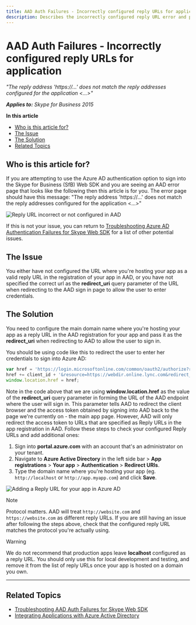 ```yaml
---
title: AAD Auth Failures - Incorrectly configured reply URLs for application
description: Describes the incorrectly configured reply URL error and provides the appropriate solution guidance.
---
```

# AAD Auth Failures - Incorrectly configured reply URLs for application

_"The reply address 'https://...' does not match the reply addresses configured for the application <...>"_

_**Applies to:** Skype for Business 2015_

**In this article**
- [Who is this article for?](#audience)
- [The Issue](#issue)
- [The Solution](#solution)
- [Related Topics](#related-topics)

<a name="audience"></a>
## Who is this article for?

If you are attempting to use the Azure AD authentication option to sign into the Skype for Business (SfB) Web SDK and you are seeing an AAD error page that looks like the following then this article is for you. The error page should have this message: "The reply address 'https://...' does not match the reply addresses configured for the application <...>"

![Reply URL incorrect or not configured in AAD](../../../images/troubleshooting/auth/ReplyURLIncorrect.PNG)

If this is not your issue, you can return to [Troubleshooting Azure AD Authentication Failures for Skype Web SDK](./AADAuthFailures.md) for a list of other potential issues.

<a name="issue"></a>
## The Issue

You either have not configured the URL where you're hosting your app as a valid reply URL in the registration of your app in AAD, or you have not specified the correct url as the **redirect_uri** query parameter of the URL when redirecting to the AAD sign in page to allow the user to enter credentials.

<a name="solution"></a>
## The Solution

You need to configure the main domain name where you're hosting your app as a reply URL in the AAD registration for your app and pass it as the **redirect_uri** when redirecting to AAD to allow the user to sign in.

You should be using code like this to redirect the user to enter her credentials to sign into Azure AD:

``` js
var href = 'https://login.microsoftonline.com/common/oauth2/authorize?response_type=token&client_id=';
href += client_id + '&resource=https://webdir.online.lync.com&redirect_uri=' + window.location.href;
window.location.href = href;
```

Note in the code above that we are using **window.location.href** as the value of the **redirect_uri** query parameter in forming the URL of the AAD endpoint where the user will sign in. This parameter tells AAD to redirect the client browser and the access token obtained by signing into AAD back to the page we're currently on - the main app page. However, AAD will only redirect the access token to URLs that are specified as Reply URLs in the app registration in AAD. Follow these steps to check your configured Reply URLs and add additional ones:

1. Sign into **portal.azure.com** with an account that's an administrator on your tenant.
2. Navigate to **Azure Active Directory** in the left side bar > **App registrations** > **Your app** > **Authentication** > **Redirect URIs**.
3. Type the domain name where you're hosting your app (eg. `http://localhost` or `http://app.myapp.com`) and click **Save**.

![Adding a Reply URL for your app in Azure AD](../../../images/troubleshooting/auth/ConfiguringReplyURLInAzure.PNG)

> [!NOTE]
> Protocol matters. AAD will treat `http://website.com` and `https://website.com` as different reply URLs. If you are still having an issue after following the steps above, check that the configured reply URL matches the protocol you're actually using.

> [!WARNING]
> We do not recommend that production apps leave **localhost** configured as a reply URL. You should only use this for local development and testing, and remove it from the list of reply URLs once your app is hosted on a domain you own.

---

<a name="related-topics"></a>
## Related Topics

- [Troubleshooting AAD Auth Failures for Skype Web SDK](./AADAuthFailures.md)
- [Integrating Applications with Azure Active Directory](/azure/active-directory/active-directory-integrating-applications)


